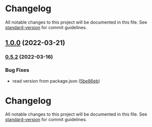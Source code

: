 # Changelog

All notable changes to this project will be documented in this file. See [standard-version](https://github.com/conventional-changelog/standard-version) for commit guidelines.

## [1.0.0](https://github.com/bsorrentino/pdf-tools/compare/v0.5.2...v1.0.0) (2022-03-21)

### [0.5.2](https://github.com/bsorrentino/pdf-tools/compare/v0.5.1...v0.5.2) (2022-03-16)


### Bug Fixes

* read version from package.json ([5be86eb](https://github.com/bsorrentino/pdf-tools/commit/5be86eb0a09221ae8f66b53095bcdc82ddfdc55f))

# Changelog

All notable changes to this project will be documented in this file. See [standard-version](https://github.com/conventional-changelog/standard-version) for commit guidelines.
